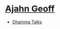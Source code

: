 # [Ajahn Geoff](https://sukhavaho.github.io/people/people.md)

- [Dhamma Talks](https://www.dhammatalks.org/suttas/)

